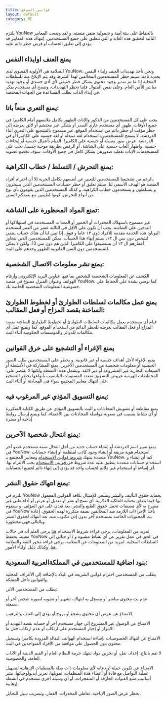 ```yaml
---
title: قوانين الموقع
layout: default
category: ME
---
```

يلتزم YouNow بالحفاظ على بيئة آمنة و شمولية ضمن منصته، و لقد وضعت المعايير التالية لتحقيق هذه الغاية و التي تنطبق على جميع المستخدمين. إنتهاك هذه المعايير قد يؤدي إلى تعليق الحساب أو فرض حظر دائم عليه.

## يمنع العنف اوايذاء النفس

السلامة هي الأولوية القصوى لدى YouNow، ونحن نأخذ تهديدات العنف وإيذاء النفس بجدية تامة. سيتم حظر المستخدمين المخالفين لهذا الشرط وقد يتم الإبلاغ عنه للسلطات المحلية إذا ما تم تقدير وجود محتوى يشكل خطر حقيقي لأي أذى جسدي أو وجود تهديد مباشر للأمن العام. وعلى نفس المنوال فإننا نحظر التهديدات، وننصح أي مستخدم يفكر في إيذاء الذات بطلب المساعدة من الجهات المختصة. 

## يمنع التعري منعاً باتا:

يجب على كل المستخدمين من الذكور والإناث الظهور بكامل ملابسهم أمام الكاميرا في جميع الأوقات. ظهور أي مستخدم عاري الصدر أو بشكل غير محتشم أو لائق يعرضه إلى حظر مؤقت أو حظر دائم من استخدام الموقع.
غير مسموح بالتشجيع على التعري أثناء الدردشة.
لا يسمح للمستخدمين:
استخدام لغة مبتذلة  أو لغة جنسية على الكاميرا أو في الدردشة.
عرض صور مسيئة أو جنسية على الكاميرا.
القيام بأعمال جنسية أو إيحاءات جنسية، واظهار ألعاب جنسية على الشاشة، أو الرقص بطريقة موحية جنسيا.
يجب على المستخدمات الإناث تغطية صدورهن بشكل كامل في جميع الأوقات. سوف تخضع عضوية 

## يمنع التحرش / التسلط / خطاب الكراهية:

بالرغم من تشجيعنا للمستخدمين للتعبير عن أنفسهم بكامل الحرية إلا أن احترام أفراد المنصة هو الهدف الأسمى لنا. سيتم تعليق أو حظر حسابات المستخدمين الذين يسخرون و يتسلطون و يستخدمون خطاب الكراهية، و كذلك المستخدمين الذين يقومون بأي نوع من أنواع التحرش. كونوا لطيفين مع بعضكم البعض. 

## تمنع المواد المحظورة على الشاشة: 

غير مسموح باستهلاك المخدرات أو الخمور أو المعدات المستخدمة في استهلاكها أو التدخين على الشاشة.
يجب أن تكون على الأقل في الثالثة عشر من العمر لتستخدم اليوناو:
هذه الخدمة مقدمة للأفراد ذوي ١٣ عاما و فوق. إذا تبين لنا أن هناك حساب ينتمي لشخص دون سن ال ١٣، سيتم إنهاء هذا الحساب. يمكن للمستخدمين الذين تتجاوز أعمارهم  ال ١٣ أن يستضيفوا على الكاميرا الذين هم دون سن 13، ولكن لا يمكن للمستخدمين دون السن القانونية  الظهور وحدهم على البث.

## يمنع نشر معلومات الاتصال الشخصية: 

الكشف عن المعلومات الشخصية للشخص بما فيها عناوين البريد الإلكتروني وأرقام الهواتف وعنوان المنزل ممنوع في منصة YouNow. كما نوصي بشدة على الحفاظ على خصوصية المعلومات الشخصية الخاصة بك.

## يمنع عمل مكالمات لسلطات الطوارئ أو لخطوط الطوارئ الساخنة بقصد المزاح أو فعل المقالب: 

قيام أي مستخدم بعمل مكالمات لسلطات الطوارئ أو لخطوط الطوارئ الساخنة بقصد المزاح أو فعل المقالب يعرضه للحظر الدائم من استخدام الموقع. كما ويمنع عمل أي مكالمات للدوائر والمؤسسات الحكومية أثناء البث.

## يمنع الإغراء أو التشجيع على خرق القوانين   

يمنع الإغواء لأجل أهداف جنسية أو غير قانونية. و يحظر على المستخدمين طلب الصور الجنسية أو معلومات شخصية من المستخدمين الآخرين.
يمنع المشاركة في الأنشطة أو المبيعات التجارية غير المشروعة أو غير لائقة. وتشمل هذه الأنشطة ولكنها لا تقتصر على: 
المخططات الهرمية
عروض التسويق متعدد المستويات
اليانصيب بأنواعها
يحظر التشجيع على انتهاك معايير المجتمع سواء في المحادثة أو أثناء البث.

## يمنع التسويق المؤذي غير المرغوب فيه:  

يمنع مقاطعة أو تشويش المحادثات و البث بالتسويق المؤذي عن طريق الكتابة المتكررة أو أي نشاط يتسبب في صعوبة مواصلة المحادثات بين الأعضاء. كما ويمنع إرسال روابط إباحية أو مضرة

## يمنع انتحال شخصية الآخرين:   

يمنع تغيير اسم الدردشة أو إنشاء حساب جديد من أجل انتحال صفة مستخدم عضو آخر في YouNow. استخدام هوية مزيفة أو إنشاء وجود كاذب لمنظمة أو إنشاء حسابات متعددة ينتهك [شروط قوانين الاستخدام](/policy/ar/terms)  ومعايير المجتمع بـ YouNow، كما أن إنشاء و استخدام حسابات متعددة ينطبق عليه عدة شروط في[ قوانين الاستخدام](/policy/ar/terms) يجب الالتزام بها. أي إساءة أو استخدام غير ملائم لحساب واحد قد يؤدي إلى إنهاء دائم لجميع الحسابات.  

## يمنع انتهاك حقوق النشر:   

نلتزم في YouNow بحماية حقوق التأليف والنشر ونسعى للإمتثال بكافة القوانين المعمول بها فيما يتعلق بحماية الملكية الفكرية. أي نسخ أو نشر أو تعديل أو عرض أو أداء علني غير مصرح به لأي مصنفات تحمل حقوق الطبع والنشر، يعد تعدي على حق المؤلف، و سنقوم في YouNow بأخذ الإجراءات اللازمة ضد المخالفين بصفة متكررة لهذه الحقوق. إعادة بث المحتويات الخاصة بمستخدم آخر بدون إذن مكتوب منه، تعد انتهاك لحقوق النشر وبالتالي فهي محظورة.



لمزيد من المعلومات، يرجى قراءة شروط الاستخدام [هنا](policy/ar/terms)
يرجى العلم أنه في حالات معينة، يحتفظ YouNow في الحق في عمل تقرير عن أي نشاط مشبوه و / أو جنائي إلى السلطات المحلية.
لمزيد من المعلومات عن السلامة، يرجى قراءة محور الثقة والسلامة [هنا](policy/ar/trust)، وكذلك [دليل](policy/en/parents) أولياء الأمور.


## بنود اضافية للمستخدمين في المملكةالعربية السعودية:

يطلب من المستخدمين احترام قوانين الشريعة في البلاد بالإضافة إلى الأعراف المحلية والقوانين داخل المملكة.

يطلب من المستخدمين الآتي:

عدم بث محتوى مباشر أو مسجل به انتهاك، تشهير أو تشويه لصورة شخص آخر أو سمعته.

الامتناع عن عرض أي محتوى يشجع أو يروج أو يؤدي إلى العنف والترهيب.

الامتناع عن الوصول غير المشروع إلى جهاز مستخدم آخر أو حسابه بقصد التهديد أو الابتزاز أو إجبار المستخدم على ارتكاب أو عدم ارتكاب فعل ما.

الامتناع عن انتهاك الخصوصيات بإساءة استخدام الهواتف النقالة المزودة بكاميرا وتسجيل محتوى دون الحصول على موافقة من الأفراد المتواجدين في البث.

لا تقم بانتاج، إعداد، نقل، أو تخزين مواد تنتهك حرمة النظام العام أو القيم الدينية أو الآداب العامة، والخصوصية.

الامتناع عن تكوين حملة أو دعاية لأي معلومات ذات صلة بالمنظمات الإرهابية لتسهيل عملية التواصل مع قادة أو أعضاء هذة المنظمات، تمويلها، تعزيز أيديولوجياتها، نشر أساليب صنع العبوات الحارقة أو المتفجرات، أو أي وسيلة أخرى تستخدم في أنشطة إرهابية.

يحظر عرض الصور الإباحية، تعاطي المخدرات، القمار، وتسريب سبل للتحايل.


